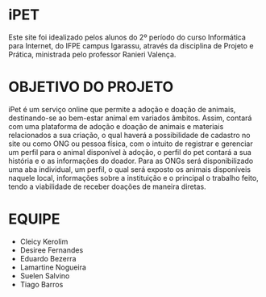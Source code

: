 # iPET

Este site foi idealizado pelos alunos do 2º período do curso Informática para Internet, do IFPE campus Igarassu, através da disciplina de Projeto e Prática, ministrada pelo professor Ranieri Valença.

# OBJETIVO DO PROJETO

iPet é um serviço online que permite a adoção e doação de animais, destinando-se ao bem-estar animal em variados âmbitos. Assim, contará com uma plataforma de adoção e doação de animais e materiais relacionados a sua criação, o qual haverá a possibilidade de cadastro no site ou como ONG ou pessoa física, com o intuito de registrar e gerenciar um perfil para o animal disponível à adoção, o perfil do pet contará a sua história e o as informações do doador. Para as ONGs será disponibilizado uma aba individual, um perfil, o qual será exposto os animais disponíveis naquele local, informações sobre a instituição e o principal o trabalho feito, tendo a viabilidade de receber doações de maneira diretas.

# EQUIPE

* Cleicy Kerolim
* Desiree Fernandes
* Eduardo Bezerra
* Lamartine Nogueira 
* Suelen Salvino
* Tiago Barros
